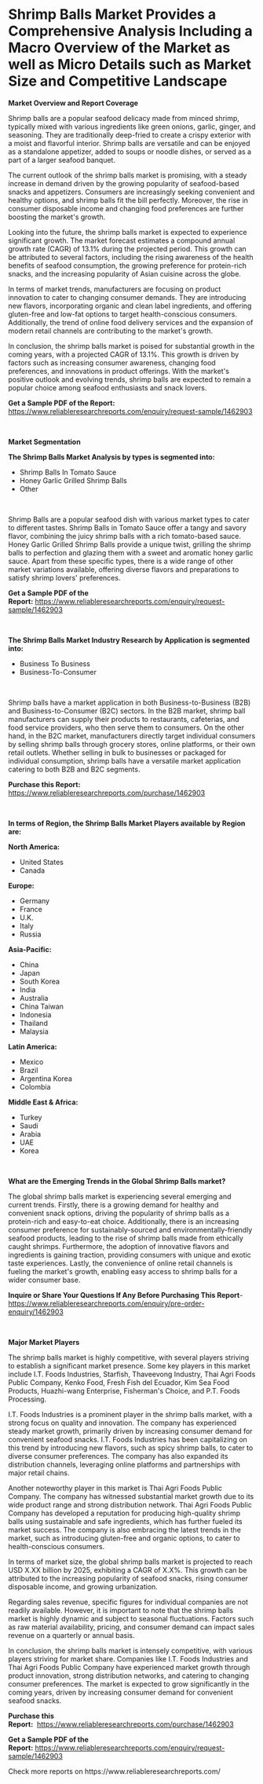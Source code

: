 <p><h1>Shrimp Balls Market Provides a Comprehensive Analysis Including a Macro Overview of the Market as well as Micro Details such as Market Size and Competitive Landscape</h1></p><p><strong>Market Overview and Report Coverage</strong></p>
<p><p>Shrimp balls are a popular seafood delicacy made from minced shrimp, typically mixed with various ingredients like green onions, garlic, ginger, and seasoning. They are traditionally deep-fried to create a crispy exterior with a moist and flavorful interior. Shrimp balls are versatile and can be enjoyed as a standalone appetizer, added to soups or noodle dishes, or served as a part of a larger seafood banquet.</p><p>The current outlook of the shrimp balls market is promising, with a steady increase in demand driven by the growing popularity of seafood-based snacks and appetizers. Consumers are increasingly seeking convenient and healthy options, and shrimp balls fit the bill perfectly. Moreover, the rise in consumer disposable income and changing food preferences are further boosting the market's growth.</p><p>Looking into the future, the shrimp balls market is expected to experience significant growth. The market forecast estimates a compound annual growth rate (CAGR) of 13.1% during the projected period. This growth can be attributed to several factors, including the rising awareness of the health benefits of seafood consumption, the growing preference for protein-rich snacks, and the increasing popularity of Asian cuisine across the globe.</p><p>In terms of market trends, manufacturers are focusing on product innovation to cater to changing consumer demands. They are introducing new flavors, incorporating organic and clean label ingredients, and offering gluten-free and low-fat options to target health-conscious consumers. Additionally, the trend of online food delivery services and the expansion of modern retail channels are contributing to the market's growth.</p><p>In conclusion, the shrimp balls market is poised for substantial growth in the coming years, with a projected CAGR of 13.1%. This growth is driven by factors such as increasing consumer awareness, changing food preferences, and innovations in product offerings. With the market's positive outlook and evolving trends, shrimp balls are expected to remain a popular choice among seafood enthusiasts and snack lovers.</p></p>
<p><strong>Get a Sample PDF of the Report:</strong> <a href="https://www.reliableresearchreports.com/enquiry/request-sample/1462903">https://www.reliableresearchreports.com/enquiry/request-sample/1462903</a></p>
<p>&nbsp;</p>
<p><strong>Market Segmentation</strong></p>
<p><strong>The Shrimp Balls Market Analysis by types is segmented into:</strong></p>
<p><ul><li>Shrimp Balls In Tomato Sauce</li><li>Honey Garlic Grilled Shrimp Balls</li><li>Other</li></ul></p>
<p>&nbsp;</p>
<p><p>Shrimp Balls are a popular seafood dish with various market types to cater to different tastes. Shrimp Balls in Tomato Sauce offer a tangy and savory flavor, combining the juicy shrimp balls with a rich tomato-based sauce. Honey Garlic Grilled Shrimp Balls provide a unique twist, grilling the shrimp balls to perfection and glazing them with a sweet and aromatic honey garlic sauce. Apart from these specific types, there is a wide range of other market variations available, offering diverse flavors and preparations to satisfy shrimp lovers' preferences.</p></p>
<p><strong>Get a Sample PDF of the Report:</strong>&nbsp;<a href="https://www.reliableresearchreports.com/enquiry/request-sample/1462903">https://www.reliableresearchreports.com/enquiry/request-sample/1462903</a></p>
<p>&nbsp;</p>
<p><strong>The Shrimp Balls Market Industry Research by Application is segmented into:</strong></p>
<p><ul><li>Business To Business</li><li>Business-To-Consumer</li></ul></p>
<p>&nbsp;</p>
<p><p>Shrimp balls have a market application in both Business-to-Business (B2B) and Business-to-Consumer (B2C) sectors. In the B2B market, shrimp ball manufacturers can supply their products to restaurants, cafeterias, and food service providers, who then serve them to consumers. On the other hand, in the B2C market, manufacturers directly target individual consumers by selling shrimp balls through grocery stores, online platforms, or their own retail outlets. Whether selling in bulk to businesses or packaged for individual consumption, shrimp balls have a versatile market application catering to both B2B and B2C segments.</p></p>
<p><strong>Purchase this Report:</strong>&nbsp; <a href="https://www.reliableresearchreports.com/purchase/1462903">https://www.reliableresearchreports.com/purchase/1462903</a></p>
<p>&nbsp;</p>
<p><strong>In terms of Region, the Shrimp Balls Market Players available by Region are:</strong></p>
<p>
    <p> <strong> North America: </strong>
        <ul>
            <li>United States</li>
            <li>Canada</li>
        </ul>
        </p> 
    <p> <strong> Europe: </strong>
        <ul>
            <li>Germany</li>
            <li>France</li>
            <li>U.K.</li>
            <li>Italy</li>
            <li>Russia</li>
        </ul>
        </p> 
    <p> <strong> Asia-Pacific: </strong>
        <ul>
            <li>China</li>
            <li>Japan</li>
            <li>South Korea</li>
            <li>India</li>
            <li>Australia</li>
            <li>China Taiwan</li>
            <li>Indonesia</li>
            <li>Thailand</li>
            <li>Malaysia</li>
        </ul>
        </p> 
    <p> <strong> Latin America: </strong>
        <ul>
            <li>Mexico</li>
            <li>Brazil</li>
            <li>Argentina Korea</li>
            <li>Colombia</li>
        </ul>
        </p> 
    <p> <strong> Middle East & Africa: </strong>
        <ul>
            <li>Turkey</li>
            <li>Saudi</li>
            <li>Arabia</li>
            <li>UAE</li>
            <li>Korea</li>
        </ul>
    </p>
    </p>
<p>&nbsp;</p>
<p><strong>What are the Emerging Trends in the Global Shrimp Balls market?</strong></p>
<p><p>The global shrimp balls market is experiencing several emerging and current trends. Firstly, there is a growing demand for healthy and convenient snack options, driving the popularity of shrimp balls as a protein-rich and easy-to-eat choice. Additionally, there is an increasing consumer preference for sustainably-sourced and environmentally-friendly seafood products, leading to the rise of shrimp balls made from ethically caught shrimps. Furthermore, the adoption of innovative flavors and ingredients is gaining traction, providing consumers with unique and exotic taste experiences. Lastly, the convenience of online retail channels is fueling the market's growth, enabling easy access to shrimp balls for a wider consumer base.</p></p>
<p><strong>Inquire or Share Your Questions If Any Before Purchasing This Report</strong>- <a href="https://www.reliableresearchreports.com/enquiry/pre-order-enquiry/1462903">https://www.reliableresearchreports.com/enquiry/pre-order-enquiry/1462903</a></p>
<p>&nbsp;</p>
<p><strong>Major Market Players</strong></p>
<p><p>The shrimp balls market is highly competitive, with several players striving to establish a significant market presence. Some key players in this market include I.T. Foods Industries, Starfish, Thaveevong Industry, Thai Agri Foods Public Company, Kenko Food, Fresh Fish del Ecuador, Kim Sea Food Products, Huazhi-wang Enterprise, Fisherman's Choice, and P.T. Foods Processing.</p><p>I.T. Foods Industries is a prominent player in the shrimp balls market, with a strong focus on quality and innovation. The company has experienced steady market growth, primarily driven by increasing consumer demand for convenient seafood snacks. I.T. Foods Industries has been capitalizing on this trend by introducing new flavors, such as spicy shrimp balls, to cater to diverse consumer preferences. The company has also expanded its distribution channels, leveraging online platforms and partnerships with major retail chains.</p><p>Another noteworthy player in this market is Thai Agri Foods Public Company. The company has witnessed substantial market growth due to its wide product range and strong distribution network. Thai Agri Foods Public Company has developed a reputation for producing high-quality shrimp balls using sustainable and safe ingredients, which has further fueled its market success. The company is also embracing the latest trends in the market, such as introducing gluten-free and organic options, to cater to health-conscious consumers.</p><p>In terms of market size, the global shrimp balls market is projected to reach USD X.XX billion by 2025, exhibiting a CAGR of X.X%. This growth can be attributed to the increasing popularity of seafood snacks, rising consumer disposable income, and growing urbanization.</p><p>Regarding sales revenue, specific figures for individual companies are not readily available. However, it is important to note that the shrimp balls market is highly dynamic and subject to seasonal fluctuations. Factors such as raw material availability, pricing, and consumer demand can impact sales revenue on a quarterly or annual basis.</p><p>In conclusion, the shrimp balls market is intensely competitive, with various players striving for market share. Companies like I.T. Foods Industries and Thai Agri Foods Public Company have experienced market growth through product innovation, strong distribution networks, and catering to changing consumer preferences. The market is expected to grow significantly in the coming years, driven by increasing consumer demand for convenient seafood snacks.</p></p>
<p><strong>Purchase this Report:</strong>&nbsp;&nbsp;<a href="https://www.reliableresearchreports.com/purchase/1462903">https://www.reliableresearchreports.com/purchase/1462903</a></p>
<p></p>
<p><strong>Get a Sample PDF of the Report:</strong>&nbsp;<a href="https://www.reliableresearchreports.com/enquiry/request-sample/1462903">https://www.reliableresearchreports.com/enquiry/request-sample/1462903</a></p>
<p>Check more reports on https://www.reliableresearchreports.com/</p>